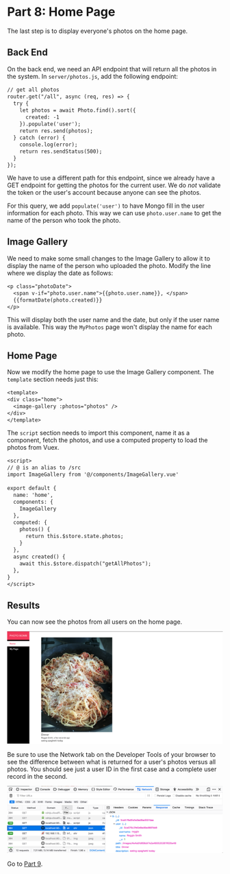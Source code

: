 # Part 8: Home Page

The last step is to display everyone's photos on the home page.

## Back End

On the back end, we need an API endpoint that will return all the photos in
the system. In `server/photos.js`, add the following endpoint:

```
// get all photos
router.get("/all", async (req, res) => {
  try {
    let photos = await Photo.find().sort({
      created: -1
    }).populate('user');
    return res.send(photos);
  } catch (error) {
    console.log(error);
    return res.sendStatus(500);
  }
});
```

We have to use a different path for this endpoint, since we already have a GET
endpoint for getting the photos for the current user. We do _not_ validate the
token or the user's account because anyone can see the photos.

For this query, we add `populate('user')` to have Mongo fill in the user
information for each photo. This way we can use `photo.user.name` to get the
name of the person who took the photo.

## Image Gallery

We need to make some small changes to the Image Gallery to allow it to display
the name of the person who uploaded the photo. Modify the line where we display
the date as follows:

```
<p class="photoDate">
  <span v-if="photo.user.name">{{photo.user.name}}, </span>
  {{formatDate(photo.created)}}
</p>
```

This will display both the user name and the date, but only if the user name is
available. This way the `MyPhotos` page won't display the name for each photo.

## Home Page

Now we modify the home page to use the Image Gallery component. The `template`
section needs just this:

```
<template>
<div class="home">
  <image-gallery :photos="photos" />
</div>
</template>
```

The `script` section needs to import this component, name it as a component,
fetch the photos, and use a computed property to load the photos from Vuex.

```
<script>
// @ is an alias to /src
import ImageGallery from '@/components/ImageGallery.vue'

export default {
  name: 'home',
  components: {
    ImageGallery
  },
  computed: {
    photos() {
      return this.$store.state.photos;
    }
  },
  async created() {
    await this.$store.dispatch("getAllPhotos");
  },
}
</script>
```

## Results

You can now see the photos from all users on the home page.

![home page](/screenshots/homepage.png)

Be sure to use the Network tab on the Developer Tools of your browser to see the
difference between what is returned for a user's photos versus all photos. You
should see just a user ID in the first case and a complete user record in the
second.

![populated user record](/screenshots/populated.png)

Go to [Part 9](/screenshots/part9.md).
